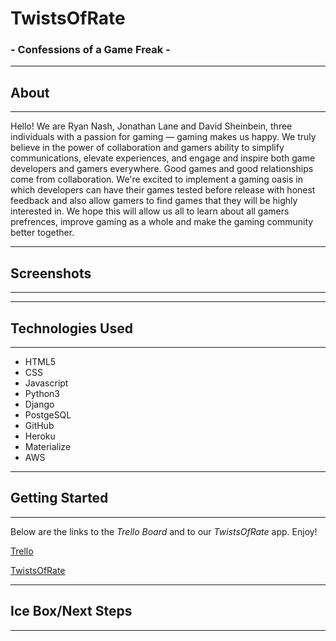 # TwistsOfRate
### - Confessions of a Game Freak -
______________________________________________________________________
## About
______________________________________________________________________
Hello! We are Ryan Nash, Jonathan Lane and David Sheinbein, three individuals with a passion for gaming — gaming makes us happy. We truly believe in the power of collaboration and gamers ability to simplify communications, elevate experiences, and engage and inspire both game developers and gamers everywhere. Good games and good relationships come from collaboration. We're excited to implement a gaming oasis in which developers can have their games tested before release with honest feedback and also allow gamers to find games that they will be highly interested in. We hope this will allow us all to learn about all gamers prefrences, improve gaming as a whole and make the gaming community better together.
______________________________________________________________________
## Screenshots
______________________________________________________________________

______________________________________________________________________
## Technologies Used
______________________________________________________________________

* HTML5
* CSS
* Javascript
* Python3
* Django
* PostgeSQL
* GitHub
* Heroku
* Materialize
* AWS

______________________________________________________________________
## Getting Started
______________________________________________________________________
Below are the links to the *Trello Board* and to our *TwistsOfRate* app. Enjoy!

[Trello](https://docs.google.com/presentation/d/1S8-bwzKLaWdXhisrUhPEQS5aqYE8xsLpsuVTx2VMgpY/edit#slide=id.g89166a4c25_2_15)

[TwistsOfRate](https://twists-of-rate.herokuapp.com/)
______________________________________________________________________
## Ice Box/Next Steps
______________________________________________________________________
